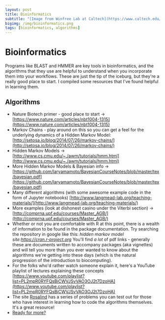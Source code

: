 ```yaml
---
layout: post
title: Bioinformatics
subtitle: "[Image from Winfree Lab at Caltech](https://www.caltech.edu/about/news/computer-scientists-create-reprogrammable-molecular-computing-system "Visit Press Relase")"
bigimg: /img/bioinformatics.png
tags: [bioinformatics, algorithms]
---
```


# Bioinformatics

Programs like BLAST and HMMER are key tools in bioinformatics, and the algorithms that they use are helpful to understand when you incorporate them into your workflows. These are just the tip of the iceburg, but they're a really good place to start. I compiled some resources that I've found helpful in learning them. 

## Algorithms

  * Nature Biotech primer - good place to start -> [https://www.nature.com/articles/nbt1004-1315](https://www.nature.com/articles/nbt1004-1315) 
  * Markov Chains - play around on this so you can get a feel for the underlying dynamics of a Hidden Markov Model: [http://setosa.io/blog/2014/07/26/markov-chains/](http://setosa.io/blog/2014/07/26/markov-chains/) 
  * Hidden Markov Models -> [http://www.cs.cmu.edu/~./awm/tutorials/hmm.html](http://www.cs.cmu.edu/~./awm/tutorials/hmm.html) 
  * More Hidden Markov Models & Bayesian info -> [https://github.com/laryamamoto/BayesianCourseNotes/blob/master/tex/bayesian.pdf](https://github.com/laryamamoto/BayesianCourseNotes/blob/master/tex/bayesian.pdf) 
  * Many different algorithms (with some awesome example code in the form of Jupyter notebooks) [http://www.langmead-lab.org/teaching-materials/](http://www.langmead-lab.org/teaching-materials/) 
  * More examples (look at dishonest casino under the Viterbi section) -> [http://comprna.upf.edu/courses/Master_AGB/](http://comprna.upf.edu/courses/Master_AGB/) 
  * Whether or not you are comfortable with R at this point, there is a wealth of information to be found in the package documentation. Try searching the repository in google like this: _hidden markov model site:https://cran.r-project.org_ You'll find *a lot* of pdf links - generally these are documents written to accompany packages (aka vignettes) and will tell you more than you ever wanted to know about the algorithms we're getting into these days (which is the natural progression of the introduction to biocomputing). 
  * For the folks who'd rather watch someone explain it, here's a YouTube playlist of lectures explaining these concepts [https://www.youtube.com/playlist?list=PL2mpR0RYFQsBiCWVJSvVAO3OJ2t7DzoHA](https://www.youtube.com/playlist?list=PL2mpR0RYFQsBiCWVJSvVAO3OJ2t7DzoHA) 
  * The site [Rosalind](http://rosalind.info/problems/locations/) has a series of problems you can test out for those who have interest in learning how to code the algorithms themselves. It's a great resource!
  * [Ready for more?](https://machinelearningmastery.com/)
